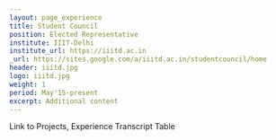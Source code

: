 ```yaml
---
layout: page_experience
title: Student Council
position: Elected Representative
institute: IIIT-Delhi
institute_url: https://iiitd.ac.in
_url: https://sites.google.com/a/iiitd.ac.in/studentcouncil/home
header: iiitd.jpg
logo: iiitd.jpg
weight: 1
period: May'15-present
excerpt: Additional content
---
```

Link to Projects, Experience
Transcript Table